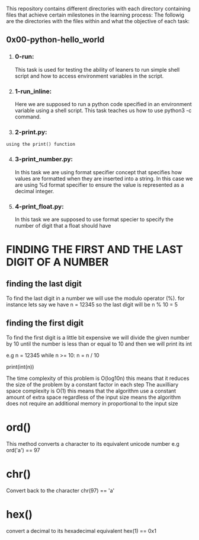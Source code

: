 This repository contains different directories with each directory containing files that achieve certain milestones in the learning process:
The followig are the directories with the files within and what the objective of each task:
## 0x00-python-hello_world
  1. ### 0-run:
     This task is used for testing the ability of leaners to run simple shell script and how to access environment variables in the script.
  2. ### 1-run_inline:
     Here we are supposed to run a python code specified in an environment variable using a shell script. This task teaches us how to use python3 -c command.
  3. ### 2-print.py:
    using the print() function
  4. ### 3-print_number.py:
     In this task we are using format specifier concept that specifies how values are formatted when they are inserted into a string. In this case
     we are using %d format specifier to ensure the value is represented as a decimal integer.
  5. ### 4-print_float.py:
     In this task we are supposed to use format specier to specify the number of digit that a float should have


# FINDING THE FIRST AND THE LAST DIGIT OF A NUMBER

## finding the last digit
To find the last digit in a number we will use the modulo operator (%).
for instance lets say we have n = 12345 so the last digit will be n % 10 = 5

## finding the first digit
To find the first digit is a little bit expensive we will divide the given number by 10 until the number is less than or equal to 10 and then we will print its int

e.g n = 12345
while n >= 10:
    n = n / 10

print(int(n))

The time complexity of this problem is O(log10n) this means that it reduces the size of the problem by a constant factor in each step
The auxilliary space complexity is O(1) this means that the algorithm use a constant amount of extra space regardless of the input size means the algorithm does not require an additional memory in proportional to the input size

# ord()
This method converts a character to its equivalent unicode number
e.g ord('a') == 97

# chr()
Convert back to the character
chr(97) == 'a'

# hex()
convert a decimal to its hexadecimal equivalent
hex(1) == 0x1
